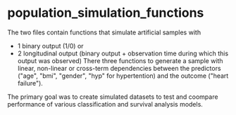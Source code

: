 # population_simulation_functions
The two files contain functions that simulate artificial samples with 
- 1 binary output (1/0) or 
- 2 longitudinal output (binary output + observation time during which this output was observed)
There three functions to generate a sample with linear, non-linear or cross-term dependencies between the predictors 
("age", "bmi", "gender", "hyp" for hypertention) and the outcome ("heart failure"). 

The primary goal was to create simulated datasets to test and coompare 
performance of various classification and survival analysis models. 
